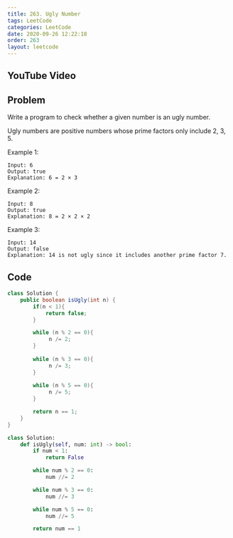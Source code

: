 ```yaml
---
title: 263. Ugly Number
tags: LeetCode
categories: LeetCode
date: 2020-09-26 12:22:18
order: 263
layout: leetcode
---
```


## YouTube Video

## Problem

Write a program to check whether a given number is an ugly number.

Ugly numbers are positive numbers whose prime factors only include 2, 3, 5.

Example 1:

```
Input: 6
Output: true
Explanation: 6 = 2 × 3
```

Example 2:

```
Input: 8
Output: true
Explanation: 8 = 2 × 2 × 2
```

Example 3:

```
Input: 14
Output: false
Explanation: 14 is not ugly since it includes another prime factor 7.
```

## Code

```java
class Solution {
    public boolean isUgly(int n) {
        if(n < 1){
            return false;
        }

        while (n % 2 == 0){
             n /= 2;
        }
          
        while (n % 3 == 0){
             n /= 3;
        }
        
        while (n % 5 == 0){
             n /= 5;
        }

        return n == 1;
    }
}
```

```python
class Solution:
    def isUgly(self, num: int) -> bool:
        if num < 1:
            return False

        while num % 2 == 0:
            num //= 2

        while num % 3 == 0:
            num //= 3

        while num % 5 == 0:
            num //= 5

        return num == 1
```
